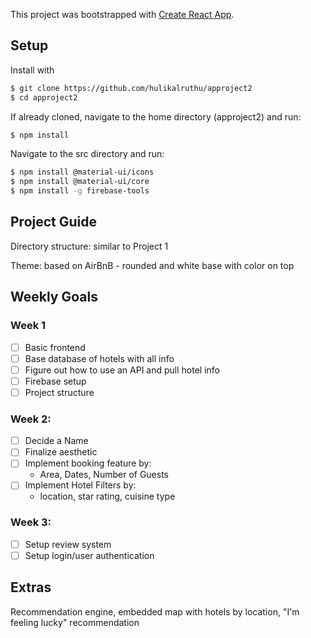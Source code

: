 This project was bootstrapped with [Create React App](https://github.com/facebook/create-react-app).

## Setup

Install with

```sh
$ git clone https://github.com/hulikalruthu/approject2
$ cd approject2
```

If already cloned, navigate to the home directory (approject2) and run:

```sh
$ npm install
```

Navigate to the src directory and run:

```sh
$ npm install @material-ui/icons
$ npm install @material-ui/core
$ npm install -g firebase-tools
```


## Project Guide
Directory structure: similar to Project 1 

Theme: based on AirBnB - rounded and white base with color on top

## Weekly Goals
### Week 1
  - [ ] Basic frontend
  - [ ] Base database of hotels with all info
  - [ ] Figure out how to use an API and pull hotel info
  - [ ] Firebase setup
  - [ ] Project structure

### Week 2:
  - [ ] Decide a Name
  - [ ] Finalize aesthetic
  - [ ] Implement booking feature by:
    - Area, Dates, Number of Guests
  - [ ] Implement Hotel Filters by:
    - location, star rating, cuisine type

### Week 3:
  - [ ] Setup review system
  - [ ] Setup login/user authentication

## Extras
Recommendation engine, embedded map with hotels by location, "I'm feeling lucky" recommendation
